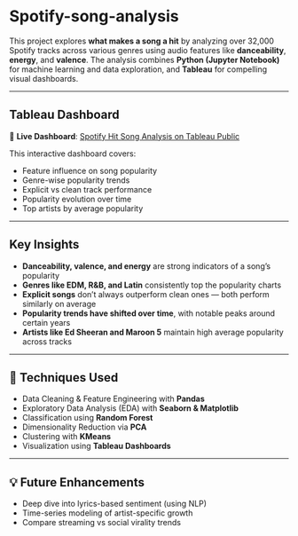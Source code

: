 # Spotify-song-analysis

This project explores **what makes a song a hit** by analyzing over 32,000 Spotify tracks across various genres using audio features like **danceability**, **energy**, and **valence**. The analysis combines **Python (Jupyter Notebook)** for machine learning and data exploration, and **Tableau** for compelling visual dashboards.

---

## Tableau Dashboard

📍 **Live Dashboard**: [Spotify Hit Song Analysis on Tableau Public](https://public.tableau.com/views/SpotifyHitSongAnalysisDashboard/Home?:language=en-US&:sid=&:redirect=auth&:display_count=n&:origin=viz_share_link)

This interactive dashboard covers:
- Feature influence on song popularity
- Genre-wise popularity trends
- Explicit vs clean track performance
- Popularity evolution over time
- Top artists by average popularity


---

## Key Insights

- **Danceability, valence, and energy** are strong indicators of a song’s popularity
- **Genres like EDM, R&B, and Latin** consistently top the popularity charts
- **Explicit songs** don’t always outperform clean ones — both perform similarly on average
- **Popularity trends have shifted over time**, with notable peaks around certain years
- **Artists like Ed Sheeran and Maroon 5** maintain high average popularity across tracks

---

## 🧠 Techniques Used

- Data Cleaning & Feature Engineering with **Pandas**
- Exploratory Data Analysis (EDA) with **Seaborn & Matplotlib**
- Classification using **Random Forest**
- Dimensionality Reduction via **PCA**
- Clustering with **KMeans**
- Visualization using **Tableau Dashboards**

---

## 💡 Future Enhancements

- Deep dive into lyrics-based sentiment (using NLP)
- Time-series modeling of artist-specific growth
- Compare streaming vs social virality trends



